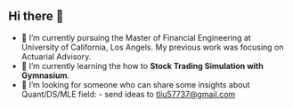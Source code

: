 ## Hi there 👋

- 🔭 I’m currently pursuing the Master of Financial Engineering at University of California, Los Angels. My previous work was focusing on Actuarial Advisory.
- 🌱 I’m currently learning the how to **Stock Trading Simulation with Gymnasium**.
- 👯 I’m looking for someone who can share some insights about Quant/DS/MLE field:
      - send ideas to tliu57737@gmail.com 

<!--
**winklelt/winklelt** is a ✨ _special_ ✨ repository because its `README.md` (this file) appears on your GitHub profile.

Here are some ideas to get you started:

- 🔭 I’m currently working on ...
- 🌱 I’m currently learning ...
- 👯 I’m looking to collaborate on ...
- 🤔 I’m looking for help with ...
- 💬 Ask me about ...
- 📫 How to reach me: ...
- 😄 Pronouns: ...
- ⚡ Fun fact: ...
-->
